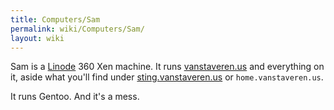 ```yaml
---
title: Computers/Sam
permalink: wiki/Computers/Sam/
layout: wiki
---
```


Sam is a [Linode](http://www.linode.com/) 360 Xen machine. It runs
[vanstaveren.us](http://vanstaveren.us/) and everything on it, aside
what you'll find under
[sting.vanstaveren.us](http://sting.vanstaveren.us/) or
`home.vanstaveren.us`.

It runs Gentoo. And it's a mess.
